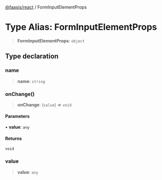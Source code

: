 [@faasjs/react](../README.md) / FormInputElementProps

# Type Alias: FormInputElementProps

> **FormInputElementProps**: `object`

## Type declaration

### name

> **name**: `string`

### onChange()

> **onChange**: (`value`) => `void`

#### Parameters

• **value**: `any`

#### Returns

`void`

### value

> **value**: `any`
